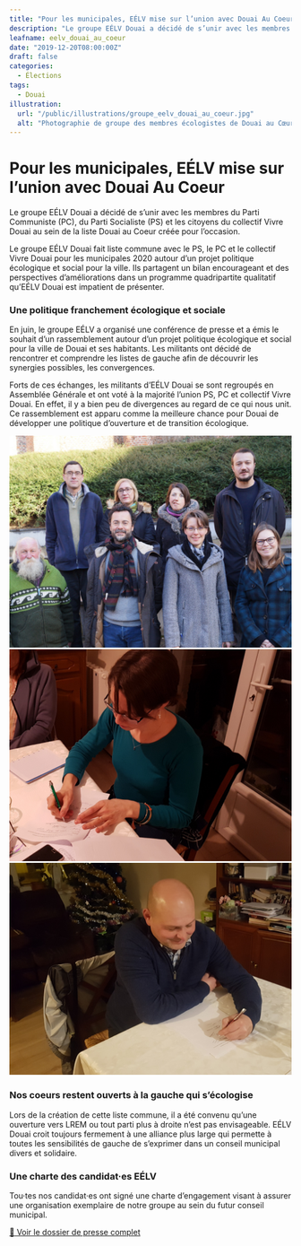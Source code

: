 ```yaml
---
title: "Pour les municipales, EÉLV mise sur l’union avec Douai Au Coeur"
description: "Le groupe EÉLV Douai a décidé de s’unir avec les membres du Parti Communiste (PC), du Parti Socialiste (PS) et les citoyens du collectif Vivre Douai au sein de la liste Douai au Coeur créée pour l’occasion."
leafname: eelv_douai_au_coeur
date: "2019-12-20T08:00:00Z"
draft: false
categories:
  - Élections
tags:
  - Douai
illustration:
  url: "/public/illustrations/groupe_eelv_douai_au_coeur.jpg"
  alt: "Photographie de groupe des membres écologistes de Douai au Cœur"
---
```


# Pour les municipales, EÉLV mise sur l’union avec Douai Au Coeur

Le groupe EÉLV Douai a décidé de s’unir avec les membres du Parti Communiste (PC), du Parti Socialiste (PS) et les citoyens du collectif Vivre Douai au sein de la liste Douai au Coeur créée pour l’occasion.

Le groupe EÉLV Douai fait liste commune avec le PS, le PC et le collectif Vivre Douai pour les municipales 2020 autour d’un projet politique écologique et social pour la ville. Ils partagent un bilan encourageant et des perspectives d’améliorations dans un programme quadripartite qualitatif qu’EÉLV Douai est impatient de présenter.

### Une politique franchement écologique et sociale

En juin, le groupe EÉLV a organisé une conférence de presse et a émis le souhait d’un rassemblement autour d’un projet politique écologique et social pour la ville de Douai et ses habitants. Les militants ont décidé de rencontrer et comprendre les listes de gauche afin de découvrir les synergies possibles, les convergences.

Forts de ces échanges, les militants d’EÉLV Douai se sont regroupés en Assemblée Générale et ont voté à la majorité l’union PS, PC et collectif Vivre Douai. En effet, il y a bien peu de divergences au regard de ce qui nous unit. Ce rassemblement est apparu comme la meilleure chance pour Douai de développer une politique d’ouverture et de transition écologique.

![Photographie de groupe des membres écologistes de Douai au Cœur](/public/illustrations/groupe_eelv_douai_au_coeur.jpg)
![Photographie de Stéphanie Stiernon signant la charte](/public/illustrations/signature_stephanie_stiernon.jpg)
![Photographie de Jean-Christophe Leclercq signant la charte](/public/illustrations/signature_jean_christophe_leclercq.jpg)

### Nos coeurs restent ouverts à la gauche qui s’écologise

Lors de la création de cette liste commune, il a été convenu qu’une ouverture vers LREM ou tout parti plus à droite n’est pas envisageable. EÉLV Douai croit toujours fermement à une alliance plus large qui permette à toutes les sensibilités de gauche de s’exprimer dans un conseil municipal divers et solidaire.

### Une charte des candidat·es EÉLV

Tou·tes nos candidat·es ont signé une charte d’engagement visant à assurer une organisation exemplaire de notre groupe au sein du futur conseil municipal.

[📢 Voir le dossier de presse complet](https://drive.google.com/drive/u/1/folders/1ZPaBUUPLG1iJFXEj8FIBhkJAz4-tm5Kt)
